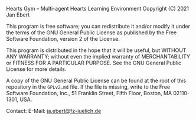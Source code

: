 Hearts Gym – Multi-agent Hearts Learning Environment
Copyright (C) 2021  Jan Ebert

This program is free software; you can redistribute it and/or modify
it under the terms of the GNU General Public License as published by
the Free Software Foundation, version 2 of the License.

This program is distributed in the hope that it will be useful, but
WITHOUT ANY WARRANTY; without even the implied warranty of
MERCHANTABILITY or FITNESS FOR A PARTICULAR PURPOSE. See the GNU
General Public License for more details.

A copy of the GNU General Public License can be found at the root of
this repository in the `GPLv2.md` file. If the file is missing, write
to the Free Software Foundation, Inc., 51 Franklin Street, Fifth
Floor, Boston, MA 02110-1301, USA.

Contact:
    E-Mail: ja.ebert@fz-juelich.de
